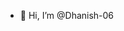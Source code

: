 - 👋 Hi, I’m @Dhanish-06


<!---
Inquisitive, energetic, and self-motivated Computer Science graduate with a strong interest in Software Engineering, Data Science, Machine Learning, Backend Development, and Cybersecurity. Previously worked at xTransMatrix as an AI Operator, gaining hands-on experience in AI-driven solutions. Passionate about building efficient, scalable, and secure systems, leveraging expertise in Python, REST APIs, and LLM technologies. Open to opportunities in software development, data science, and AI-driven innovation. Dedicated to driving organizational success while fostering continuous personal and professional growth. A versatile individual who blends technical expertise with artistic creativity, bringing innovative solutions to complex problems.
--->
